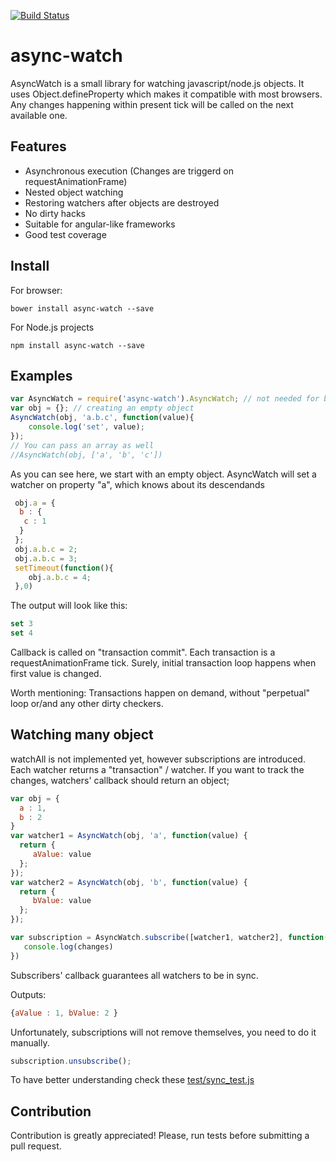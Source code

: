 [![Build Status](https://travis-ci.org/wiresjs/async-watch.svg?branch=master)](https://travis-ci.org/wiresjs/async-watch)

# async-watch

AsyncWatch is a small library for watching javascript/node.js objects. It uses Object.defineProperty which makes it compatible with most browsers. Any changes happening within present tick will be called on the next available one.

## Features

 * Asynchronous execution (Changes are triggerd on requestAnimationFrame)
 * Nested object watching
 * Restoring watchers after objects are destroyed
 * No dirty hacks
 * Suitable for angular-like frameworks
 * Good test coverage

## Install

For browser:

    bower install async-watch --save

For Node.js projects

    npm install async-watch --save

## Examples

```js
var AsyncWatch = require('async-watch').AsyncWatch; // not needed for browsers
var obj = {}; // creating an empty object
AsyncWatch(obj, 'a.b.c', function(value){
    console.log('set', value);
});
// You can pass an array as well
//AsyncWatch(obj, ['a', 'b', 'c'])
```

 As you can see here, we start with an empty object. AsyncWatch will set a watcher on property "a", which knows about its descendands

 ```js
  obj.a = {
   b : {
    c : 1
   }
  };
  obj.a.b.c = 2;
  obj.a.b.c = 3;
  setTimeout(function(){
     obj.a.b.c = 4;
  },0)
 ```

 The output will look like this:

 ```js
 set 3
 set 4
 ```

Callback is called on "transaction commit". Each transaction is a requestAnimationFrame tick. Surely, initial
transaction loop happens when first value is changed.

Worth mentioning: Transactions happen on demand, without "perpetual" loop or/and any other dirty checkers.

## Watching many object

watchAll is not implemented yet, however subscriptions are introduced. Each watcher returns a "transaction" / watcher.
If you want to track the changes, watchers' callback should return an object;
 ```js
var obj = {
   a : 1,
   b : 2
}
var watcher1 = AsyncWatch(obj, 'a', function(value) {
   return {
      aValue: value
   };
});
var watcher2 = AsyncWatch(obj, 'b', function(value) {
   return {
      bValue: value
   };
});
 ```



```js
var subscription = AsyncWatch.subscribe([watcher1, watcher2], function(changes){
   console.log(changes)
})
```
Subscribers' callback guarantees all watchers to be in sync.

Outputs:
```js
{aValue : 1, bValue: 2 }
```

Unfortunately, subscriptions will not remove themselves, you need to do it manually.

```js
subscription.unsubscribe();
```

To have better understanding check these [test/sync_test.js](test/sync_test.js)
## Contribution
 Contribution is greatly appreciated! Please, run tests before submitting a pull request.  
